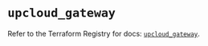 # `upcloud_gateway`

Refer to the Terraform Registry for docs: [`upcloud_gateway`](https://registry.terraform.io/providers/upcloudltd/upcloud/5.23.0/docs/resources/gateway).
